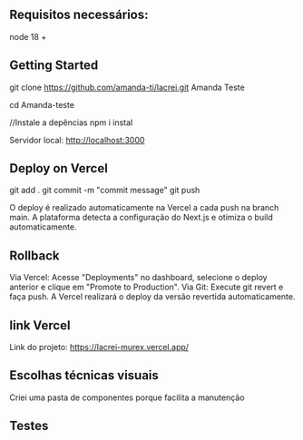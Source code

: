 ## Requisitos necessários:
node 18 +

## Getting Started

git clone https://github.com/amanda-ti/lacrei.git  Amanda Teste

cd Amanda-teste

//Instale a depências
npm i instal



Servidor local: [http://localhost:3000](http://localhost:3000) 

## Deploy on Vercel

 git add .
 git commit -m "commit message"
 git push

O deploy é realizado automaticamente na Vercel a cada push na branch main. A plataforma detecta a configuração do Next.js e otimiza o build automaticamente.

## Rollback
Via Vercel: Acesse "Deployments" no dashboard, selecione o deploy anterior e clique em "Promote to Production".
Via Git: Execute git revert <hash-do-commit> e faça push. A Vercel realizará o deploy da versão revertida automaticamente.

## link Vercel
Link do projeto: https://lacrei-murex.vercel.app/

## Escolhas técnicas visuais
Criei uma pasta de componentes porque facilita a manutenção 

## Testes

